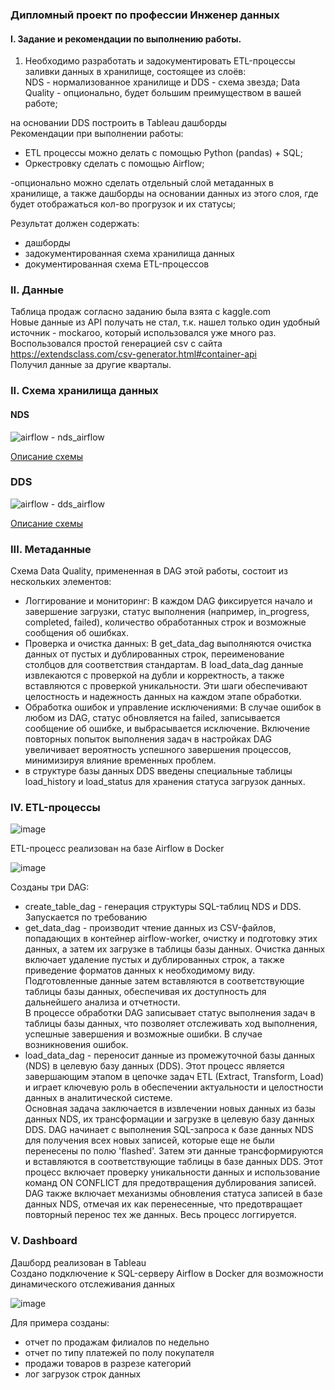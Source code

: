 ### Дипломный проект по профессии Инженер данных ###  

#### I. Задание и рекомендации по выполнению работы. ####  
1. Необходимо разработать и задокументировать ETL-процессы заливки данных в хранилище, состоящее из слоёв:  
NDS - нормализованное хранилище и DDS - схема звезда;
Data Quality - опционально, будет большим преимуществом в вашей работе;  

на основании DDS построить в Tableau дашборды  
Рекомендации при выполнении работы:  
- ETL процессы можно делать с помощью Python (pandas) + SQL;  
- Оркестровку сделать с помощью Airflow;  

-опционально можно сделать отдельный слой метаданных в хранилище, а также дашборды на основании данных из этого слоя, где будет отображаться кол-во прогрузок и их статусы;  

Результат должен содержать: 
- дашборды  
- задокументированная схема хранилища данных  
- документированная схема ETL-процессов  

### II. Данные ###  

Таблица продаж согласно заданию была взята с kaggle.com  
Новые данные из API получать не стал, т.к. нашел только один удобный источник - mockaroo, который использовался уже много раз.  
Воспользовался простой генерацией csv c сайта https://extendsclass.com/csv-generator.html#container-api  
Получил данные за другие кварталы.  
  
### II. Схема хранилища данных ###  

#### NDS ####  
![airflow - nds_airflow](https://github.com/user-attachments/assets/b76576a1-6ccb-43ea-9cec-495e9eadaaeb)  

[Описание схемы](https://github.com/iv-art074/data_engineer/edit/main/diplom/data/nds_structure.md)  

### DDS ###  
![airflow - dds_airflow](https://github.com/user-attachments/assets/8edc89a0-065d-4ff3-84b2-317d8f6d870d)  

[Описание схемы](https://github.com/iv-art074/data_engineer/blob/main/diplom/data/dds.md)  

### III. Метаданные ###  

Схема Data Quality, примененная в DAG этой работы, состоит из нескольких элементов:  
- Логгирование и мониторинг: В каждом DAG фиксируется начало и завершение загрузки, статус выполнения (например, in_progress, completed, failed), количество обработанных строк и возможные сообщения об ошибках.
- Проверка и очистка данных: В get_data_dag выполняются очистка данных от пустых и дублированных строк, переименование столбцов для соответствия стандартам. В load_data_dag данные извлекаются с проверкой на дубли и корректность, а также вставляются с проверкой уникальности. Эти шаги обеспечивают целостность и надежность данных на каждом этапе обработки.  
- Обработка ошибок и управление исключениями: В случае ошибок в любом из DAG, статус обновляется на failed, записывается сообщение об ошибке, и выбрасывается  исключение. Включение повторных попыток выполнения задач в настройках DAG увеличивает вероятность успешного завершения процессов, минимизируя влияние временных проблем.  
- в структуре базы данных DDS введены специальные таблицы load_history и load_status для хранения статуса загрузок данных.  

### IV. ETL-процессы ###  

![image](https://github.com/user-attachments/assets/33f798f0-674d-4c63-8a48-2a4f0ed5354a)  

ETL-процесс реализован на базе Airflow в Docker  

![image](https://github.com/user-attachments/assets/16f8e551-468a-4628-a86a-937b802ba803)  

Созданы три DAG:
- create_table_dag - генерация структуры SQL-таблиц NDS и DDS. Запускается по требованию  
- get_data_dag - производит чтение данных из CSV-файлов, попадающих в контейнер airflow-worker, очистку и подготовку этих данных, а затем их загрузке в таблицы базы данных. Очистка данных включает удаление пустых и дублированных строк, а также приведение форматов данных к необходимому виду. Подготовленные данные затем вставляются в соответствующие таблицы базы данных, обеспечивая их доступность для дальнейшего анализа и отчетности.  
В процессе обработки DAG записывает статус выполнения задач в таблицы базы данных, что позволяет отслеживать ход выполнения, успешные завершения и возможные ошибки. В случае возникновения ошибок.
- load_data_dag - переносит данные из промежуточной базы данных (NDS) в целевую базу данных (DDS). Этот процесс является завершающим этапом в цепочке задач ETL (Extract, Transform, Load) и играет ключевую роль в обеспечении актуальности и целостности данных в аналитической системе.  
Основная задача заключается в извлечении новых данных из базы данных NDS, их трансформации и загрузке в целевую базу данных DDS. DAG начинает с выполнения SQL-запроса к базе данных NDS для получения всех новых записей, которые еще не были перенесены по полю 'flashed'. Затем эти данные трансформируются и вставляются в соответствующие таблицы в базе данных DDS. Этот процесс включает проверку уникальности данных и использование команд ON CONFLICT для предотвращения дублирования записей.  
DAG также включает механизмы обновления статуса записей в базе данных NDS, отмечая их как перенесенные, что предотвращает повторный перенос тех же данных. Весь процесс логгируется.  

### V. Dashboard ###  

Дашборд реализован в Tableau  
Создано подключение к SQL-серверу Airflow в Docker для возможности динамического отслеживания данных  

![image](https://github.com/user-attachments/assets/5213de1e-84ad-4676-b01c-0106f00b5758)  

Для примера созданы:  
- отчет по продажам филиалов по недельно  
- отчет по типу платежей по полу покупателя  
- продажи товаров в разрезе категорий  
- лог загрузок строк данных  
